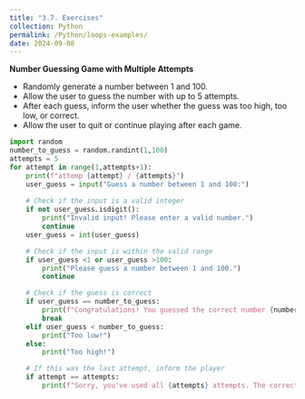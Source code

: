 ```yaml
---
title: "3.7. Exercises"
collection: Python
permalink: /Python/loops-examples/
date: 2024-09-08
---
```

**Number Guessing Game with Multiple Attempts**

- Randomly generate a number between 1 and 100.
- Allow the user to guess the number with up to 5 attempts.
- After each guess, inform the user whether the guess was too high, too low, or correct.
- Allow the user to quit or continue playing after each game.

```python
import random
number_to_guess = random.randint(1,100)
attempts = 5
for attempt in range(1,attempts+1):
    print(f"attemp {attempt} / {attempts}")
    user_guess = input("Guess a number between 1 and 100:")
    
    # Check if the input is a valid integer
    if not user_guess.isdigit():
        print("Invalid input! Please enter a valid number.")
        continue
    user_guess = int(user_guess)

    # Check if the input is within the valid range  
    if user_guess <1 or user_guess >100:
        print("Please guess a number between 1 and 100.")
        continue

    # Check if the guess is correct
    if user_guess == number_to_guess:
        print(f"Congratulations! You guessed the correct number {number_to_guess} in {attempt} attempts.")
        break
    elif user_guess < number_to_guess:
        print("Too low!")
    else:
        print("Too high!")

    # If this was the last attempt, inform the player
    if attempt == attempts:
        print(f"Sorry, you've used all {attempts} attempts. The correct number was {number_to_guess}.")

```